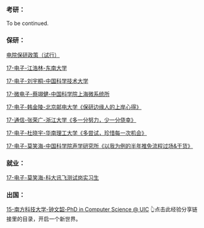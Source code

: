 ### 考研：

To be continued.

### 保研：

[电院保研政策（试行）](升学就业/电子信息工程学院/电院保研概述.md)

[17-电子-江浩林-东南大学](升学就业/电子信息工程学院/17-电子信息工程-江浩林.md)

[17-电子-刘宇桐-中国科学技术大学](升学就业/电子信息工程学院/17-电子信息工程-刘宇桐.md)

[17-微电子-蔡翊健-中国科学院上海微系统所](升学就业/电子信息工程学院/17-微电子科学与工程-蔡翊健.md)

[17-电子-韩金陵-北京邮电大学《保研边缘人的上岸心得》](升学就业/电子信息工程学院/17-电子信息工程-韩金陵.md)

[17-通信-张荣广-浙江大学《多一分努力，少一分侥幸》](升学就业/电子信息工程学院/17-通信工程-张荣广.md)

[17-电子-杜晓宇-华南理工大学《多尝试，珍惜每一次机会》](升学就业/电子信息工程学院/17-电子信息工程-杜晓宇.md)

[17-电子-莫笑海-中国科学院声学研究所《以我为例的半年推免流程过场&干货》](升学就业/电子信息工程学院/17-电子信息工程-莫笑海.md)

### 就业：

[17-电子-莫笑海-科大讯飞测试岗实习生](升学就业/电子信息工程学院/17-电子信息工程-莫笑海2.md)

### 出国：

[15-南方科技大学-钟文韶-PhD in Computer Science @ UIC](https://sustech-application.github.io/2020-Fall/#/grad-application/electronic-and-electrical-engineering/communication-engineering/[US]-15-zhongwenzhao)
👆️点击此经验分享链接里的目录，开启一个新世界。